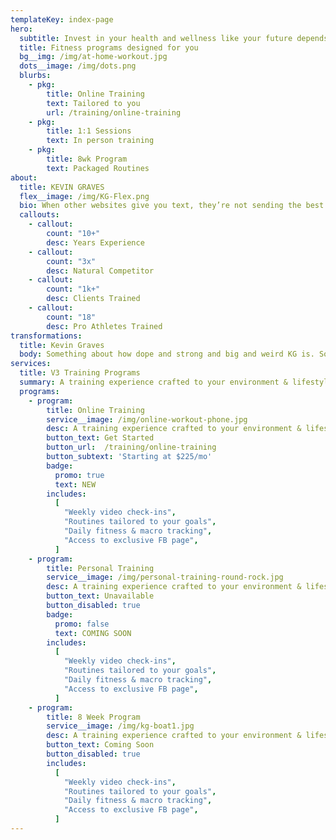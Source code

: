 ```yaml
---
templateKey: index-page
hero:
  subtitle: Invest in your health and wellness like your future depends on it
  title: Fitness programs designed for you
  bg__img: /img/at-home-workout.jpg
  dots__image: /img/dots.png
  blurbs:
    - pkg:
        title: Online Training
        text: Tailored to you
        url: /training/online-training
    - pkg:
        title: 1:1 Sessions
        text: In person training
    - pkg:
        title: 8wk Program
        text: Packaged Routines
about:
  title: KEVIN GRAVES
  flex__image: /img/KG-Flex.png
  bio: When other websites give you text, they’re not sending the best. They’re not sending you, they’re sending words that have lots of problems and they’re bringing those problems with us. They’re bringing mistakes. They’re bringing misspellings. They’re typists… And some, I assume, are good words. We have so many things that we have to do better... and certainly ipsum is one of them.
  callouts:
    - callout:
        count: "10+"
        desc: Years Experience
    - callout:
        count: "3x"
        desc: Natural Competitor
    - callout:
        count: "1k+"
        desc: Clients Trained
    - callout:
        count: "18"
        desc: Pro Athletes Trained
transformations:
  title: Kevin Graves
  body: Something about how dope and strong and big and weird KG is. Something about how dope and strong and big and weird KG is. Something about how dope and strong and big and weird KG is.
services:
  title: V3 Training Programs
  summary: A training experience crafted to your environment & lifestyle.
  programs:
    - program:
        title: Online Training
        service__image: /img/online-workout-phone.jpg
        desc: A training experience crafted to your environment & lifestyle
        button_text: Get Started
        button_url:  /training/online-training
        button_subtext: 'Starting at $225/mo'
        badge:
          promo: true
          text: NEW
        includes:
          [
            "Weekly video check-ins",
            "Routines tailored to your goals",
            "Daily fitness & macro tracking",
            "Access to exclusive FB page",
          ]
    - program:
        title: Personal Training
        service__image: /img/personal-training-round-rock.jpg
        desc: A training experience crafted to your environment & lifestyle
        button_text: Unavailable
        button_disabled: true
        badge:
          promo: false
          text: COMING SOON
        includes:
          [
            "Weekly video check-ins",
            "Routines tailored to your goals",
            "Daily fitness & macro tracking",
            "Access to exclusive FB page",
          ]
    - program:
        title: 8 Week Program
        service__image: /img/kg-boat1.jpg
        desc: A training experience crafted to your environment & lifestyle
        button_text: Coming Soon
        button_disabled: true
        includes:
          [
            "Weekly video check-ins",
            "Routines tailored to your goals",
            "Daily fitness & macro tracking",
            "Access to exclusive FB page",
          ]
---
```


